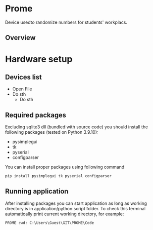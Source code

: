 # Prome
Device usedto randomize numbers for students' workplacs.

## Overview

# Hardware setup
## Devices list
* Open File
* Do sth
  - Do sth

## Required packages
Excluding sqlite3 dll (bundled with source code) you should install the following packages (tested on Python 3.9.10):
* pysimplegui
* tk
* pyserial
* configparser

You can install proper packages using following command

```python
pip install pysimplegui tk pyserial configparser

```

## Running application
After installing packages you can start application as long as working directory is in application/python script folder. To check this terminal automatically print current working directory, for example:

```
PROME cwd: C:\Users\Guest\GIT\PROME\Code

```
